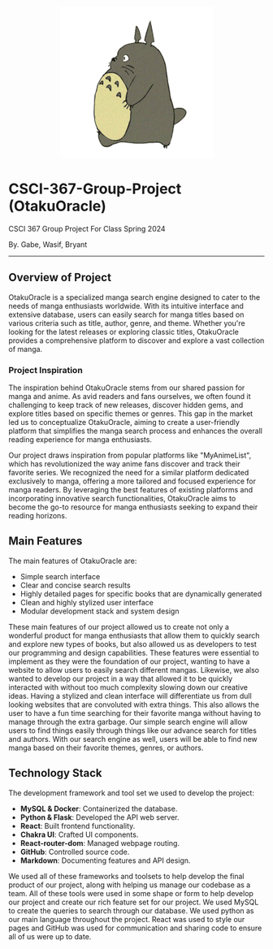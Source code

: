 <p align="center">
    <img width="300px" src="./totoro.gif">
</p>

# CSCI-367-Group-Project (OtakuOracle)

CSCI 367 Group Project For Class Spring 2024

By. Gabe, Wasif, Bryant

----------------------------------------------------------------

## Overview of Project

OtakuOracle is a specialized manga search engine designed to cater to the needs of manga enthusiasts worldwide. With its intuitive interface and extensive database, users can easily search for manga titles based on various criteria such as title, author, genre, and theme. Whether you're looking for the latest releases or exploring classic titles, OtakuOracle provides a comprehensive platform to discover and explore a vast collection of manga.

### Project Inspiration

The inspiration behind OtakuOracle stems from our shared passion for manga and anime. As avid readers and fans ourselves, we often found it challenging to keep track of new releases, discover hidden gems, and explore titles based on specific themes or genres. This gap in the market led us to conceptualize OtakuOracle, aiming to create a user-friendly platform that simplifies the manga search process and enhances the overall reading experience for manga enthusiasts.

Our project draws inspiration from popular platforms like "MyAnimeList", which has revolutionized the way anime fans discover and track their favorite series. We recognized the need for a similar platform dedicated exclusively to manga, offering a more tailored and focused experience for manga readers. By leveraging the best features of existing platforms and incorporating innovative search functionalities, OtakuOracle aims to become the go-to resource for manga enthusiasts seeking to expand their reading horizons.

## Main Features

The main features of OtakuOracle are:

- Simple search interface
- Clear and concise search results
- Highly detailed pages for specific books that are dynamically generated
- Clean and highly stylized user interface
- Modular development stack and system design

These main features of our project allowed us to create not only a wonderful product for manga enthusiasts that allow them to quickly search and explore new types of books, but also allowed us as developers to test our programming and design capabilities. These features were essential to implement as they were the foundation of our project, wanting to have a website to allow users to easily search different mangas. Likewise, we also wanted to develop our project in a way that allowed it to be quickly interacted with without too much complexity slowing down our creative ideas. Having a stylized and clean interface will differentiate us from dull looking websites that are convoluted with extra things. This also allows the user to have a fun time searching for their favorite manga without having to manage through the extra garbage. Our simple search engine will allow users to find things easily through things like our advance search for titles and authors. With our search engine as well, users will be able to find new manga based on their favorite themes, genres, or authors.

## Technology Stack

The development framework and tool set we used to develop the project:

- **MySQL & Docker**: Containerized the database.
- **Python & Flask**: Developed the API web server.
- **React**: Built frontend functionality.
- **Chakra UI**: Crafted UI components.
- **React-router-dom**: Managed webpage routing.
- **GitHub**: Controlled source code.
- **Markdown**: Documenting features and API design.

We used all of these frameworks and toolsets to help develop the final product of our project, along with helping us manage our codebase as a team. All of these tools were used in some shape or form to help develop our project and create our rich feature set for our project. We used MySQL to create the queries to search through our database. We used python as our main language throughout the project. React was used to style our pages and GitHub was used for communication and sharing code to ensure all of us were up to date.

